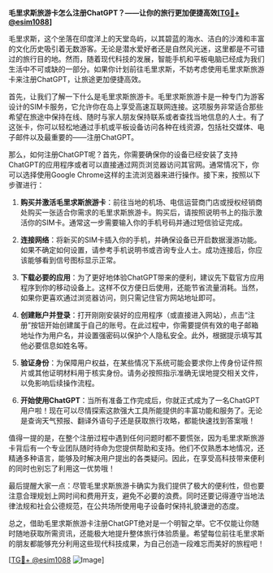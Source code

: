 **毛里求斯旅游卡怎么注册ChatGPT？——让你的旅行更加便捷高效[[TG💪+ @esim1088](https://t.me/s/esim1088)]**

毛里求斯，这个坐落在印度洋上的天堂岛屿，以其碧蓝的海水、洁白的沙滩和丰富的文化历史吸引着无数游客。无论是潜水爱好者还是自然风光迷，这里都是不可错过的旅行目的地。然而，随着现代科技的发展，智能手机和平板电脑已经成为我们生活中不可或缺的一部分。如果你计划前往毛里求斯，不妨考虑使用毛里求斯旅游卡来注册ChatGPT，让旅途更加便捷高效。

首先，让我们了解一下什么是毛里求斯旅游卡。毛里求斯旅游卡是一种专门为游客设计的SIM卡服务，它允许你在岛上享受高速互联网连接。这项服务非常适合那些希望在旅途中保持在线、随时与家人朋友保持联系或者查找当地信息的人士。有了这张卡，你可以轻松地通过手机或平板设备访问各种在线资源，包括社交媒体、电子邮件以及最重要的——注册ChatGPT。

那么，如何注册ChatGPT呢？首先，你需要确保你的设备已经安装了支持ChatGPT的应用程序或者可以直接通过网页浏览器访问其官网。通常情况下，你可以选择使用Google Chrome这样的主流浏览器来进行操作。接下来，按照以下步骤进行：

1. **购买并激活毛里求斯旅游卡**：前往当地的机场、电信运营商门店或授权经销商处购买一张适合你需求的毛里求斯旅游卡。购买后，请按照说明书上的指示激活你的SIM卡。通常这一步需要输入你的手机号码并通过短信验证完成。

2. **连接网络**：将新买的SIM卡插入你的手机，并确保设备已开启数据漫游功能。如果不确定如何设置，请参考手机说明书或咨询专业人士。成功连接后，你应该能够看到信号图标显示正常。

3. **下载必要的应用**：为了更好地体验ChatGPT带来的便利，建议先下载官方应用程序到你的移动设备上。这样不仅方便日后使用，还能节省流量消耗。当然，如果你更喜欢通过浏览器访问，则只需记住官方网站地址即可。

4. **创建账户并登录**：打开刚刚安装好的应用程序（或直接进入网站），点击“注册”按钮开始创建属于自己的账号。在此过程中，你需要提供有效的电子邮箱地址作为用户名，并设置强密码以保护个人隐私安全。此外，根据提示填写其他必要信息如姓名等。

5. **验证身份**：为保障用户权益，在某些情况下系统可能会要求你上传身份证件照片或其他证明材料用于核实身份。请务必按照指示准确无误地提交相关文件，以免影响后续操作流程。

6. **开始使用ChatGPT**：当所有准备工作完成后，你就正式成为了一名ChatGPT用户啦！现在可以尽情探索这款强大工具所能提供的丰富功能和服务了。无论是查询天气预报、翻译外语句子还是获取旅行攻略，都能快速找到答案哦！

值得一提的是，在整个注册过程中遇到任何问题时都不要慌张，因为毛里求斯旅游卡背后有一个专业团队随时待命为您提供帮助和支持。他们不仅熟悉本地情况，还精通多种语言，能够及时解决用户提出的各类疑问。因此，在享受高科技带来便利的同时也别忘了利用这一优势哦！

最后提醒大家一点：尽管毛里求斯旅游卡确实为我们提供了极大的便利性，但也要注意合理规划上网时间和费用开支，避免不必要的浪费。同时还要记得遵守当地法律法规和社会公德规范，在公共场所使用电子设备时保持礼貌谦逊的态度。

总之，借助毛里求斯旅游卡注册ChatGPT绝对是一个明智之举。它不仅能让你随时随地获取所需资讯，还能极大地提升整体旅行体验质量。希望每位前往毛里求斯的朋友都能够充分利用这些现代科技成果，为自己创造一段难忘而美好的旅程吧！

[[TG💪+ @esim1088](https://t.me/s/esim1088) ![Image](https://i.postimg.cc/4NQfJmqS/Snipaste-2025-05-13-00-14-12.png)]
